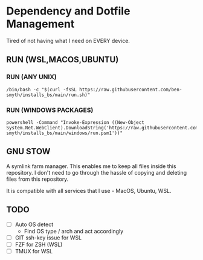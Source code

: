 # Dependency and Dotfile Management
Tired of not having what I need on EVERY device.

## RUN (WSL,MACOS,UBUNTU)
### RUN (ANY UNIX)
```
/bin/bash -c "$(curl -fsSL https://raw.githubusercontent.com/ben-smyth/installs_bs/main/run.sh)"
```

### RUN (WINDOWS PACKAGES)
```
powershell -Command "Invoke-Expression ((New-Object System.Net.WebClient).DownloadString('https://raw.githubusercontent.com/ben-smyth/installs_bs/main/windows/run.psm1'))"

```

## GNU STOW
A symlink farm manager. This enables me to keep all files inside this repository. I don't need to go through the hassle of copying and deleting files from this repository.

It is compatible with all services that I use - MacOS, Ubuntu, WSL.

## TODO
- [ ] Auto OS detect
    - Find OS type / arch and act accordingly
- [ ] GIT ssh-key issue for WSL
- [ ] FZF for ZSH (WSL)
- [ ] TMUX for WSL
